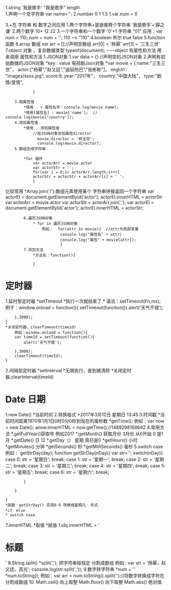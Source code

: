 1.string  '我是歌手' "我是歌手"
  length  
  1.声明一个空字符串
    var name='';
2.number 0 1 1.5
  1.var num = 0

3.+在 字符串 和 数字之间应用
   1.两个字符串+是链接两个字符串
   	 ‘我是歌手’+‘薛之谦’
   2.两个数字
   		10+ 12
   		22
   3.一个字符串和一个数字
      '0'+1
      字符串 “01”
      应用：var num = 110;
      		num = num + '';
      110 --> "110"
4.boolean 布尔 true false 
5.function 函数
6.array  数组
	var  arr = [];//声明空数组
	arr[0] = '杨幂'
	arr[1] = '三生三世'
7.object  对象  ，复杂数据类型
	typeof(document);  ----object
	有属性和方法
	用 .  来调用 属性和方法
	1.JSON对象
		1.var data = {}  //声明空的JSON对象
		2.声明有初始数据的JSON对象
			*key : value
			电视剧Json对象
			*var movie = {
				name:"三生三世"，
				actor:["杨幂","赵又廷","迪丽热巴","张彬彬"]，
				imgUrl : "images/ssss.jpg",
				score:9,
				year:"2017年"，
				country:"中国大陆"，
				type:"剧情/爱情",


				}
				
		3.取属性值 
			*使用 . + 属性名字：console.log(movie.name);
			*使用[属性名] : movie['name'];  // console.log(movie['country']);
		4.添加属性值
			*使用 . 添加属性值
				//给JSON对象添加属性director
				  movie.director = '林玉芬';
				  console.log(movie.director);
		5.数组生成字符串
			
			*for 循环
				var actorArr = movie.actor
				var actorStr = '';
				for(var i = 0;i< actorArr.length;i++){
				actorStr = actorStr + actorArr[i] + ' ';
				}
比较常用		*Array.join('/');数组元素使用某个 字符串拼接返回一个字符串
				var actorEl = document.getElementById('actor');
			    actorEl.innerHTML = actorStr
			    var actorArr = movie.actor
				var actorStr = actorArr.join(',');
			    var actorEl = document.getElementById('actor');
			    actorEl.innerHTML = actorStr;


			6.遍历JSON对象
				* for in 遍历JSON对象
					例如：  for(attr in movie){  //attr为局部变量
			 				console.log("属性名" + attr)
			 				console.log("属性" + movie[attr]);
			 				}
			7.添加方法
				*方法名：function(){

				}

定时器
====
1.延时型定时器
	*setTimeout 
	*执行一次就结束了
	*  语法：setTimeout(Fn,ms);
			例子：window.onload = function(){
			setTimeout(function(){
			alert('天气不错');

		},3000);
	}
	*关闭定时器，clearTimeout(timeid)
		例如：window.onload = function(){
		var timeId = setTimeout(function(){
			alert('天气不错');

		},3000);
		clearTimeout(timeId);
	}
2.间隔型定时器
	*setInterval
	*无限执行，直到被清除
	*关闭定时器,clearInterval(timeId)


Date 日期
====
1.new Date()
	*当前时间
2.转换格式
	*2017年3月12日 星期日 13:45
3.时间戳
	*当前时间距离1970年1月1日0时0分0秒到现在的毫秒数
	*getTime();
	例如：var now = new Date();
		anow.innerHTML = now.getTime();//1489298168642
4.常用方法
	*.getFullYear()获取年 例如2017
	*.getMonth()  获取月份   3月份  从0开始   0 是1月
	*.getDate()  日  12
	*.getDay（）     星期  周日是0
	*getHours()   小时
	*getMinutes()  分钟
	*getSeconds()  秒
	*getMilliSeconds()  毫秒
5.switch case 
	例如：	getStrDay(day);
		function getStrDay(nDay){
			var str='';
			switch(nDay){
				case 0:
					str = '星期日';
				break;
				case 1:
					str = '星期一';
				break;
				case 2:
					str = '星期二';
				break;
				case 3:
					str = '星期三';
				break;
				case 4:
					str = '星期四';
				break;
				case 5:
					str = '星期五';
				break;
				case 6:
					str = '星期六';
				break;

			}

		}
		
	}
    *函数：getStrDay() 实现0-6 转换成星期几  形式
    *if　else 
    * switch case
7.innerHTML
	*取值
	*赋值
		1.obj.innerHTML =  '<h1>标题</h1>'
8.String.split()
	*split(','); 把字符串按规定  分割成数组
	例如 : var str = '杨幂，赵又廷，高光';
			console.log(str.split(','));
9.数字转字符串
	*num + ''
	*num.toString();
	例如：var arr = num.toString().split('');//将数字转换成字符在分割成数组
10.
	Math.ceil()  向上取整
	Math.floor() 向下取整
	Math.abs() 绝对值